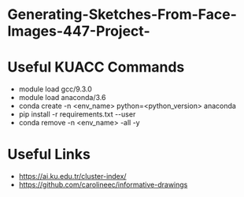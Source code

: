 # Generating-Sketches-From-Face-Images-447-Project-

# Useful KUACC Commands
- module load gcc/9.3.0
- module load anaconda/3.6
- conda create -n <env_name> python=<python_version> anaconda
- pip install -r requirements.txt --user 
- conda remove -n <env_name> -all -y

# Useful Links
- https://ai.ku.edu.tr/cluster-index/
- https://github.com/carolineec/informative-drawings
